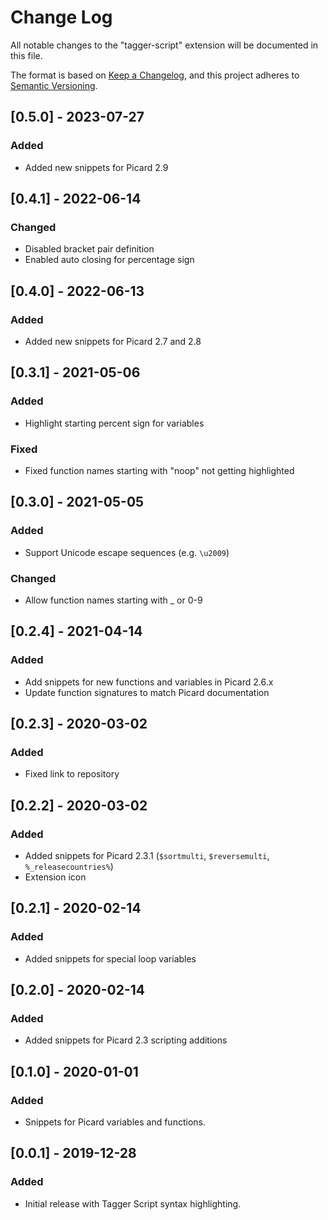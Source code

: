 # Change Log

All notable changes to the "tagger-script" extension will be documented in this file.

The format is based on [Keep a Changelog](https://keepachangelog.com/en/1.0.0/),
and this project adheres to [Semantic Versioning](https://semver.org/spec/v2.0.0.html).

## [0.5.0] - 2023-07-27
### Added
- Added new snippets for Picard 2.9


## [0.4.1] - 2022-06-14
### Changed
- Disabled bracket pair definition
- Enabled auto closing for percentage sign


## [0.4.0] - 2022-06-13
### Added
- Added new snippets for Picard 2.7 and 2.8


## [0.3.1] - 2021-05-06
### Added
- Highlight starting percent sign for variables

### Fixed
- Fixed function names starting with "noop" not getting highlighted


## [0.3.0] - 2021-05-05
### Added
- Support Unicode escape sequences (e.g. `\u2009`)

### Changed
- Allow function names starting with _ or 0-9


## [0.2.4] - 2021-04-14
### Added
- Add snippets for new functions and variables in Picard 2.6.x
- Update function signatures to match Picard documentation


## [0.2.3] - 2020-03-02
### Added
- Fixed link to repository


## [0.2.2] - 2020-03-02
### Added
- Added snippets for Picard 2.3.1 (`$sortmulti`, `$reversemulti`, `%_releasecountries%`)
- Extension icon


## [0.2.1] - 2020-02-14
### Added
- Added snippets for special loop variables


## [0.2.0] - 2020-02-14
### Added
- Added snippets for Picard 2.3 scripting additions


## [0.1.0] - 2020-01-01
### Added
- Snippets for Picard variables and functions.


## [0.0.1] - 2019-12-28
### Added
- Initial release with Tagger Script syntax highlighting.
